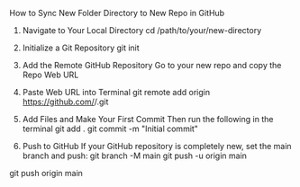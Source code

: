 How to Sync New Folder Directory to New Repo in GitHub


1. Navigate to Your Local Directory
cd /path/to/your/new-directory


2. Initialize a Git Repository
git init

3. Add the Remote GitHub Repository
Go to your new repo and copy the Repo Web URL

4. Paste Web URL into Terminal
git remote add origin https://github.com/<your-github-username>/<your-repo-name>.git

4. Add Files and Make Your First Commit
Then run the following in the terminal
git add .
git commit -m "Initial commit"

5. Push to GitHub
If your GitHub repository is completely new, set the main branch and push:
git branch -M main
git push -u origin main

git push origin main

